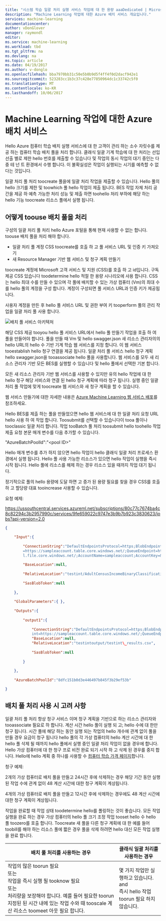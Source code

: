 ```yaml
---
title: "시스템 학습 일괄 처리 실행 서비스 작업에 대 한 용량 aaaDedicated | Microsoft Docs"
description: "Machine Learning 작업에 대한 Azure 배치 서비스 개요입니다."
services: machine-learning
documentationcenter: 
author: vDonGlover
manager: raymondl
editor: 
ms.service: machine-learning
ms.workload: tbd
ms.tgt_pltfrm: na
ms.devlang: na
ms.topic: article
ms.date: 04/19/2017
ms.author: v-donglo
ms.openlocfilehash: bba7970bb31c50e5b0b9d5f4ff4f0d2dacf942e1
ms.sourcegitcommit: 523283cc1b3c37c428e77850964dc1c33742c5f0
ms.translationtype: MT
ms.contentlocale: ko-KR
ms.lasthandoff: 10/06/2017
---
```

# <a name="azure-batch-service-for-machine-learning-jobs"></a>Machine Learning 작업에 대한 Azure 배치 서비스

Hello Azure 컴퓨터 학습 배치 실행 서비스에 대 한 고객이 관리 하는 소수 자릿수를 제공 하는 컴퓨터 학습 배치 풀을 처리 합니다. 클래식 일괄 기계 학습에 대 한 처리는 선입 선출 별로 제한 hello 번호를 제출할 수 있습니다 및 작업의 동시 작업의 대기 중인는 다중 테 넌 트 환경에서 수행 합니다. 이 불확실성은 작업이 실행되는 시기를 예측할 수 없다는 것입니다.

일괄 처리 풀 처리 toocreate 풀을에 일괄 처리 작업을 제출할 수 있습니다. Hello 풀의 hello 크기를 제한 및 toowhich 풀 hello 작업이 제출 됩니다. BES 작업 자체 처리 공간을 제공 하 예측 가능한 처리 성능 및 제출 하면 toohello 처리 부하에 해당 하는 hello 기능 toocreate 리소스 풀에서 실행 됩니다.

## <a name="how-toouse-batch-pool-processing"></a>어떻게 toouse 배치 풀을 처리

구성의 일괄 처리 풀 처리 hello Azure 포털을 통해 현재 사용할 수 없는 합니다. toouse 배치 풀을 처리 해야 합니다.

-   일괄 처리 풀 계정 CSS toocreate를 호출 하 고 풀 서비스 URL 및 인증 키 가져오기
-   새 Resource Manager 기반 웹 서비스 및 청구 계획 만들기

toocreate 계정에 Microsoft 고객 서비스 및 지원 (CSS)를 호출 하 고 id입니다. 구독 제공 CSS 있습니다 toodetermine hello 적절 한 용량 시나리오에 사용 합니다. CSS는 hello 최대 수를 만들 수 있으며 각 풀에 배치할 수 있는 가상 컴퓨터 (Vm)의 최대 수를 hello 풀의 계정을 구성 합니다. 계정이 구성되면 풀 서비스 URL과 인증 키가 제공됩니다.

사용자 계정을 만든 후 hello 풀 서비스 URL 및 권한 부여 키 tooperform 풀의 관리 작업을 일괄 처리 풀 사용 합니다.

![배치 풀 서비스 아키텍처](media/machine-learning-dedicated-capacity-for-bes-jobs/pool-architecture.png)

해당 CSS 제공 tooyou hello 풀 서비스 URL에서 hello 풀 만들기 작업을 호출 하 여 풀을 만들어야 합니다. 풀을 만들 때 Vm 및 hello swagger.json 새 리소스 관리자의의 hello URL의 hello 수 기반 기계 학습 웹 서비스를 지정 합니다. 이 웹 서비스 tooestablish hello 청구 연결을 제공 됩니다. 일괄 처리 풀 서비스 hello 청구 계획 hello swagger.json을 tooassociate hello 풀을 사용합니다. 웹 서비스를 모두 새 리소스 관리자 기반 모든 BES를 실행할 수 있습니다 및 hello 풀에서 선택한 기본 합니다.

모든 새 리소스 관리자 기반 웹 서비스를 사용할 수 있지만 유의 hello 작업에 대 한 hello 청구 해당 서비스와 연결 된 hello 청구 계획에 따라 청구 됩니다. 실행 중인 일괄 처리 풀 작업에 맞게 toocreate 웹 서비스와 새 청구 계획을 할 수 있습니다.

웹 서비스 만들기에 대한 자세한 내용은 [Azure Machine Learning 웹 서비스 배포](machine-learning-publish-a-machine-learning-web-service.md)를 참조하세요.

Hello BES를 제출 하는 풀을 만들었으면 hello 웹 서비스에 대 한 일괄 처리 요청 URL hello 사용 하 여 작업 합니다. Toosubmit를 선택할 수 있습니다이 tooa 풀이나 tooclassic 일괄 처리 합니다. 작업 tooBatch 풀 처리 toosubmit hello toohello 작업 제출 요청 본문 매개 변수를 다음 추가할 수 있습니다.

"AzureBatchPoolId":"&lt;pool ID&gt;"

Hello 매개 변수를 추가 하지 않으면 hello 작업이 hello 클래식 일괄 처리 프로세스 환경에서 실행 됩니다. Hello 풀 사용 가능한 리소스가 있으면 hello 작업이 실행을 즉시 시작 됩니다. Hello 풀에 리소스를 해제 하는 경우 리소스 있을 때까지 작업 대기 됩니다.

정기적으로 풀의 hello 용량에 도달 하면 고 증가 된 용량 필요를 찾을 경우 CSS를 호출 하 고 할당량 대표 tooincrease 사용할 수 있습니다.

요청 예제:

https://ussouthcentral.services.azureml.net/subscriptions/80c77c7674ba4c8c82294c3b2957990c/services/9fe659022c9747e3b9b7b923c3830623/jobs?api-version=2.0

```json
{

    "Input":{
    
        "ConnectionString":"DefaultEndpointsProtocol=https;BlobEndpoint=https://sampleaccount.blob.core.windows.net/;TableEndpoint
        =https://sampleaccount.table.core.windows.net/;QueueEndpoint=https://sampleaccount.queue.core.windows.net/;FileEndpoint=https://zhguim
        l.file.core.windows.net/;AccountName=sampleaccount;AccountKey=&lt;Key&gt;;",
        
        "BaseLocation":null,
        
        "RelativeLocation":"testint/AdultCensusIncomeBinaryClassificationDataset.csv",
        
        "SasBlobToken":null
    
    },
    
    "GlobalParameters":{ },
    
    "Outputs":{
    
        "output1":{
        
            "ConnectionString":"DefaultEndpointsProtocol=https;BlobEndpoint=https://sampleaccount.blob.core.windows.net/;TableEndpo
            int=https://sampleaccount.table.core.windows.net/;QueueEndpoint=https://sampleaccount.queue.core.windows.net/;FileEndpoint=https://sampleaccount.file.core.windows.net/;AccountName=sampleaccount;AccountKey=&lt;Key&gt;",
            "BaseLocation":null,
            "RelativeLocation":"testintoutput/testint\_results.csv",
            
            "SasBlobToken":null
        
        }
    
    },
    
    "AzureBatchPoolId":"8dfc151b0d3e446497b845f3b29ef53b"

}
```

## <a name="considerations-when-using-batch-pool-processing"></a>배치 풀 처리 사용 시 고려 사항

일괄 처리 풀 처리 항상 청구 서비스 이며 청구 계획을 기반으로 하는 리소스 관리자와 tooassociate 필요로 하 합니다. 계산 시간 hello 풀이 실행 되 고; hello 수에 대 한만 청구 됩니다. 시간 풀에 해당 하는 동안 실행 되는 작업의 hello 개수에 관계 없이 풀을 만들 경우 요금이 청구 됩니다 hello 풀의 각 가상 컴퓨터의 hello 계산 시간에 대 한 hello 풀 삭제 될 때까지 hello 풀에서 실행 중인 일괄 처리 작업이 없을 경우에 합니다. Hello 가상 컴퓨터에 대 한 청구 프로 비전 완료 되기 시작 하 고 삭제 된 경우를 중지 합니다. Hello에 hello 계획 중 하나를 사용할 수 [컴퓨터 학습 가격 페이지](https://azure.microsoft.com/pricing/details/machine-learning/)합니다.

청구 예제:

2개의 가상 컴퓨터로 배치 풀을 만들고 24시간 후에 삭제하는 경우 해당 기간 동안 실행된 작업 수에 관계 없이 48 계산 시간에 대한 청구 계획이 계상됩니다.

4개의 가상 컴퓨터로 배치 풀을 만들고 12시간 후에 삭제하는 경우에도 48 계산 시간에 대한 청구 계획이 계상됩니다.

작업을 완료할 때 작업 상태 toodetermine hello를 폴링하는 것이 좋습니다. 모든 작업 실행을 완료 하는 경우 가상 컴퓨터의 hello 풀 크기 조정 작업 tooset hello 수 hello 풀 toozero를 호출 합니다. Toocreate 새 풀을 다른 청구 계획에 대 한 예를 들어 toobill를 해야 하는 리소스 풀에 짧은 경우 풀을 삭제 하려면 hello 대신 모든 작업 실행을 완료 합니다.


| **배치 풀 처리를 사용하는 경우**    | **클래식 일괄 처리를 사용하는 경우**  |
|---|---|
|작업의 많은 toorun 필요<br>또는<br/>작업을 즉시 실행 될 tooknow 필요<br/>또는<br/>처리량을 보장해야 합니다. 예를 들어 필요한 toorun 지정된 된 시간 내에 있는 작업 수와 때 tooscale 계산 리소스 toomeet 아웃 필요 합니다.    | 몇 가지 작업만 실행하고 있습니다.<br/>and<br/> 즉시 hello 작업 toorun 필요 하지 않습니다. |
